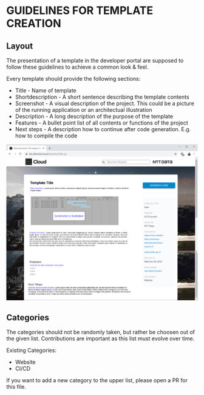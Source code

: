 # GUIDELINES FOR TEMPLATE CREATION

## Layout

The presentation of a template in the developer portal are supposed to follow these guidelines to achieve a common look & feel.

Every template should provide the following sections:
* Title - Name of template
* Shortdescription - A short sentence describing the template contents
* Screenshot - A visual description of the project. This could be a picture of the running application or an architectual illustration
* Description - A long description of the purpose of the template
* Features - A bullet point list of all contents or functions of the project
* Next steps - A description how to continue after code generation. E.g. how to compile the code

![Illustration](pics/layout-guideline.png)

## Categories

The categories should not be randomly taken, but rather be choosen out of the given list. Contributions are important as this list must evolve over time.

Existing Categories:
* Website
* CI/CD

If you want to add a new category to the upper list, please open a PR for this file.

